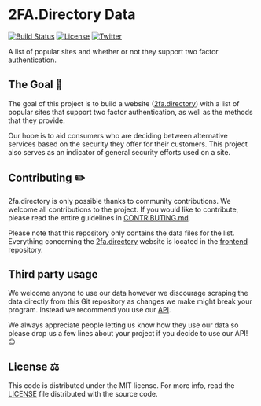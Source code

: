 # 2FA.Directory Data

[![Build Status](https://img.shields.io/github/actions/workflow/status/2factorauth/twofactorauth/repository.yml?branch=master&style=for-the-badge)][build_status]
[![License](https://img.shields.io/badge/license-mit-9A0F2D.svg?style=for-the-badge)][license]
[![Twitter](https://img.shields.io/badge/Twitter-@2faorg-1DA1F2.svg?style=for-the-badge&logo=twitter)][twitter]

A list of popular sites and whether or not they support two factor authentication.

## The Goal :goal_net:

The goal of this project is to build a website ([2fa.directory][site_url]) with a list of popular sites that support
two factor authentication, as well as the methods that they provide.

Our hope is to aid consumers who are deciding between alternative services based on the security they
offer for their customers. This project also serves as an indicator of general security efforts used on a site.

## Contributing :pencil2:

2fa.directory is only possible thanks to community contributions. We welcome all contributions to the project.
If you would like to contribute, please read the entire guidelines in
[CONTRIBUTING.md][contrib].

Please note that this repository only contains the data files for the list. Everything concerning the [2fa.directory][site_url] website is located in the [frontend] repository.

## Third party usage

We welcome anyone to use our data however we discourage scraping the data directly from this Git repository as changes we make might break your program. 
Instead we recommend you use our [API](https://2fa.directory/api/).

We always appreciate people letting us know how they use our data so please drop us a few lines about your project if you decide to use our API! 😊

## License :balance_scale:

This code is distributed under the MIT license. For more info, read the
[LICENSE][license] file distributed with the source code.

[build_status]: https://github.com/2factorauth/twofactorauth/actions
[license]: /LICENSE.md
[gitter]: https://gitter.im/2factorauth/twofactorauth
[twitter]: https://twitter.com/2faorg
[site_url]: https://2fa.directory
[contrib]: /CONTRIBUTING.md
[jekyll]: https://jekyllrb.com/
[pages-gem]: https://github.com/github/pages-gem
[docker]: https://www.docker.com/
[frontend]: https://github.com/2factorauth/frontend
